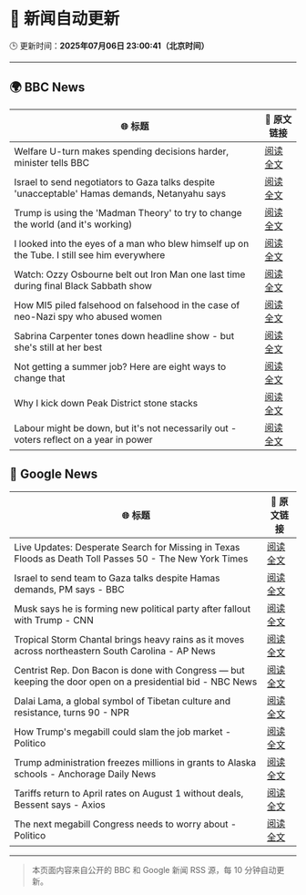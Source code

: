 # 🧠 新闻自动更新

🕒 更新时间：**2025年07月06日 23:00:41（北京时间）**

---

## 🌍 BBC News

| 🌐 标题 | 🔗 原文链接 |
|--------|-------------|
| Welfare U-turn makes spending decisions harder, minister tells BBC | [阅读全文](https://www.bbc.com/news/articles/cq8z34x914jo) |
| Israel to send negotiators to Gaza talks despite 'unacceptable' Hamas demands, Netanyahu says | [阅读全文](https://www.bbc.com/news/articles/c4g8p24zm3vo) |
| Trump is using the 'Madman Theory' to try to change the world (and it's working) | [阅读全文](https://www.bbc.com/news/articles/czxww2kez0go) |
| I looked into the eyes of a man who blew himself up on the Tube. I still see him everywhere | [阅读全文](https://www.bbc.com/news/articles/cedgvg3elx2o) |
| Watch: Ozzy Osbourne belt out Iron Man one last time during final Black Sabbath show | [阅读全文](https://www.bbc.com/news/videos/cgjgdz94389o) |
| How MI5 piled falsehood on falsehood in the case of neo-Nazi spy who abused women | [阅读全文](https://www.bbc.com/news/articles/c3w4nwdwywno) |
| Sabrina Carpenter tones down headline show - but she's still at her best | [阅读全文](https://www.bbc.com/news/articles/cwyqr1q8ypno) |
| Not getting a summer job? Here are eight ways to change that | [阅读全文](https://www.bbc.com/news/articles/crl0j9jkez1o) |
| Why I kick down Peak District stone stacks | [阅读全文](https://www.bbc.com/news/articles/cd6g55w5l5zo) |
| Labour might be down, but it's not necessarily out - voters reflect on a year in power | [阅读全文](https://www.bbc.com/news/articles/cvg8vjm4ee1o) |

## 📰 Google News

| 🌐 标题 | 🔗 原文链接 |
|--------|-------------|
| Live Updates: Desperate Search for Missing in Texas Floods as Death Toll Passes 50 - The New York Times | [阅读全文](https://news.google.com/rss/articles/CBMiZkFVX3lxTE1iY2JBQThIdHRYc2Y1OUwwbkJCZGxlQjkwdDVScjNHQ1dKbGRxa1NYdFBnajVyNDlydDFBWS1odHVCcll5WnZXWDNTVG9SVmdSSU5KLVAyMElPaVR2YjJZcHhuUVBvUQ?oc=5) |
| Israel to send team to Gaza talks despite Hamas demands, PM says - BBC | [阅读全文](https://news.google.com/rss/articles/CBMiWkFVX3lxTE5mTE5WTFJxcXcwWWFCUUt3U25Jc1pOY3l2cFhoN2t1UjQwYUltWHhERFJPcElwYnQtbEgyU0Nid1FsTWdaVFl5QmVUWWQtZzVSVW5KNzctT1Y5QdIBX0FVX3lxTE9mdXpsZFlsbUZHSmlOSExaOU1yY3JVY19Id2hqOGpXdnZEcDFzajN2STBmVG5qY0JSdEZjZUhCSnc0Z0FLZ0Y0YnRFWkNTaThBZ19lTjB1aDVGM0RqSUdR?oc=5) |
| Musk says he is forming new political party after fallout with Trump - CNN | [阅读全文](https://news.google.com/rss/articles/CBMic0FVX3lxTE1OZThSLUwySHRuME16amI1UnUyaFlxVUl5XzE0VW45SVdFUElFRlJkZ0pSRTJXRXBTcEI4X3BZVGY1S0JVcjFEbVJHZjVKWWFyMHRWYVBtV0JISjI1RktKN1VPZ1RBZTdoSzZRZ0hJUFF4NWPSAXhBVV95cUxObHNkXzBmb0tHczNCQVZKZ3FHM1JiaGRkY0F5X2NkVTNLa2p5QURuQWpmckdoRG1Ga3JOQm5WWG44Zko1NXJ3V05hTnRmOTJjZUV0REJaWENlTGh1ei1WaFJjOGduVkF0OWZadWxmN0NaWl95WW5KTVY?oc=5) |
| Tropical Storm Chantal brings heavy rains as it moves across northeastern South Carolina - AP News | [阅读全文](https://news.google.com/rss/articles/CBMirAFBVV95cUxPXzlqY2l6WVRfR0ZEVDF3aVVYc3lVYVhIcmdwQjVxMlh3NDZjdU5ualZ2Y21YMWpGWWpib2xiMGN1Uzg4TW5FRW5VXzlFbU9qRjZUdlVyZkdBSWRzQkE5N3V2R3FFVmNMTjhZRjNZMXIzOVNiUFluTzNHaEk2dTJBeUFSU29tUVJxQlA5a1p6OE5XTTBLV3JQVEx4MnlWejR2M2RSUXdvR2lqb0Nw?oc=5) |
| Centrist Rep. Don Bacon is done with Congress — but keeping the door open on a presidential bid - NBC News | [阅读全文](https://news.google.com/rss/articles/CBMiowFBVV95cUxPbVI0WTN2WWhBRVFEbkpMbUM3RVdraEREYVQyY2l4allaUHNsTEdHNG9fUTB5anNvQkNYenJlT0ljTkVHeWc0c2ZxSjdDWEl4TWRWYnh5aTdYZmZwR01fQmY1SjBoM3NnZXNUelFaZFJYR0hjMFFwcF80a0htSkFpOGhDTUdhVHo1N1JZc1NZTzJ1ZnlqUFQ0V2tldU9OUUYzODJN0gFWQVVfeXFMT1hjb2NycVpMUFZVMm5mY1NtTmNHXzRTajhob08yOTV5OU54NXN3ajBCSm5qUE0zVTg1ZFIxbnZ1a3p0eFFvQmM4bG0ybDlTLXg5dHRsRHc?oc=5) |
| Dalai Lama, a global symbol of Tibetan culture and resistance, turns 90 - NPR | [阅读全文](https://news.google.com/rss/articles/CBMickFVX3lxTE9xSXNxUUVxWnVPTkZpLWlNUXFadDJoZk1QMkcwTkVzZlMyMmJrSUNrdW55MDVmcmRlVTg0Nk5UVVZCS2pEYm92ZkF2ZmZfa0pwTG95bkdSdktqVU9ubmdwZzVtV0xFR25LcUQ2OUhiX09XUQ?oc=5) |
| How Trump's megabill could slam the job market - Politico | [阅读全文](https://news.google.com/rss/articles/CBMikAFBVV95cUxOTG9WUmwxSVpaUDdsMlZaNWtnY1BxMXRYd1ZDSlhWTFRGRURhc0ZXZ1hzaEhUSXVsb3pIbTEtcEkyc0w5R05adTdULVVPNlVNZHItU00xblk5NTJRTE1LMld2bmNzcGk4dHlwSVdhRm5FNzJuOW9DUW45b2RzWUVydndZeUVNcHRvbExqQnpRSnk?oc=5) |
| Trump administration freezes millions in grants to Alaska schools - Anchorage Daily News | [阅读全文](https://news.google.com/rss/articles/CBMiqgFBVV95cUxQWlZrWThaR0FTSTE2R1ZYZFRCTDd4OGptRW5Wb3NidWRfRm9iMjJKS1cxN2k5clBheDg0Y0JxM2tOUFNFVW1xOWtRYUhhR0d1bHAtU0NuM1pENW1JV05FajlKRGNQa0YtOTBTVUdyb0wxcy0zc0ctMEs1Tlk5c0V2MzRya1NMdU5Dd3BYTThnY3Vnd3g2b2FOaUVVN1lVc1BlWk9jb2lYMk93Zw?oc=5) |
| Tariffs return to April rates on August 1 without deals, Bessent says - Axios | [阅读全文](https://news.google.com/rss/articles/CBMickFVX3lxTE9HUUU1clhlTGkwYi1pd0UwSnI1eUx4bGM3MGc3a21SN0pic1FNUGswYWZNUFdESDlfU0czY0VpWE5tb2NaZHkwZjlpR3RDSnl0MnEzM1VYZFIwb3lVNi1FZkVyTE14UUVZZWgtNXU2TjNFQQ?oc=5) |
| The next megabill Congress needs to worry about - Politico | [阅读全文](https://news.google.com/rss/articles/CBMikAFBVV95cUxPNVkyTzg0U0F2RzkyWHV4R3ItVlNHQTlGcUtuak1neFNUMGZZQ2RHM3kzcmZEckVFZDkwa2wwWXNDZUV4ZjhhUFVYb0htRHlXamh6ZVM4VXBfX0haeFh0R2pkVzRXN0VTX3haVzRIOVd4MVppYk5fQjRlSE1OdUdCelItUVRrQnlGQjZVRFhmYmI?oc=5) |

---
> 本页面内容来自公开的 BBC 和 Google 新闻 RSS 源，每 10 分钟自动更新。